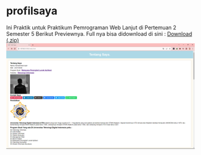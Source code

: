 # profilsaya
Ini Praktik untuk Praktikum Pemrograman Web Lanjut di Pertemuan 2 Semester 5 
Berikut Previewnya. Full nya bisa didownload di sini : <a href="https://codeload.github.com/Emzyjeppp/profilsaya/zip/refs/heads/main">Download (.zip)</a>
![Tangkapan Layar](https://github.com/Emzyjeppp/profilsaya/raw/main/Screenshot%20(269).png)
